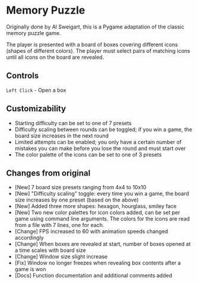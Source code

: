# Memory Puzzle

Originally done by Al Sweigart, this is a Pygame adaptation of the classic memory puzzle game.

The player is presented with a board of boxes covering different icons (shapes of different colors). The player must select pairs of matching icons until all icons on the board are revealed.

## Controls

`Left Click` - Open a box

## Customizability

- Starting difficulty can be set to one of 7 presets
- Difficulty scaling between rounds can be toggled; if you win a game, the board size increases in the next round
- Limited attempts can be enabled; you only have a certain number of mistakes you can make before you lose the round and must start over
- The color palette of the icons can be set to one of 3 presets

## Changes from original

- [New] 7 board size presets ranging from 4x4 to 10x10
- [New] "Difficulty scaling" toggle: every time you win a game, the board size increases by one preset (based on the above)
- [New] Added three more shapes: hexagon, hourglass, smiley face
- [New] Two new color palettes for icon colors added, can be set per game using command line arguments. The colors for the icons are read from a file with 7 lines, one for each.
- [Change] FPS increased to 60 with animation speeds changed accordingly
- [Change] When boxes are revealed at start, number of boxes opened at a time scales with board size
- [Change] Window size slight increase
- [Fix] Window no longer freezes when revealing box contents after a game is won
- [Docs] Function documentation and additional comments added
